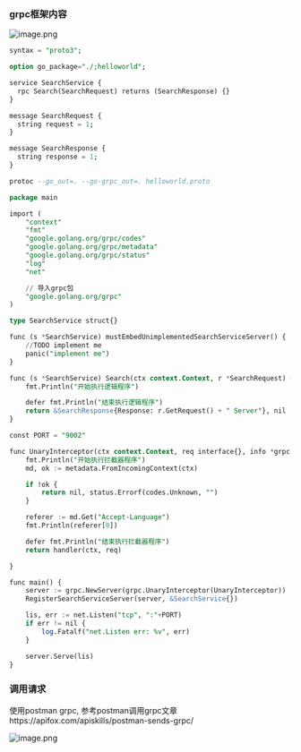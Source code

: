 
### grpc框架内容

![image.png](https://cdn.nlark.com/yuque/0/2024/png/26815489/1707209576923-883bb85a-7818-4473-afd7-702315aa3c42.png#averageHue=%2319252b&clientId=u904fe800-52b7-4&from=paste&height=500&id=ue2f96511&originHeight=1000&originWidth=2360&originalType=binary&ratio=2&rotation=0&showTitle=false&size=221608&status=done&style=none&taskId=u7d422550-6d84-41e8-a800-51ea5f2c675&title=&width=1180)


```sql
syntax = "proto3";

option go_package="./;helloworld";

service SearchService {
  rpc Search(SearchRequest) returns (SearchResponse) {}
}

message SearchRequest {
  string request = 1;
}

message SearchResponse {
  string response = 1;
}
```

```sql
protoc --go_out=. --go-grpc_out=. helloworld.proto
```

```sql
package main

import (
	"context"
	"fmt"
	"google.golang.org/grpc/codes"
	"google.golang.org/grpc/metadata"
	"google.golang.org/grpc/status"
	"log"
	"net"

	// 导入grpc包
	"google.golang.org/grpc"
)

type SearchService struct{}

func (s *SearchService) mustEmbedUnimplementedSearchServiceServer() {
	//TODO implement me
	panic("implement me")
}

func (s *SearchService) Search(ctx context.Context, r *SearchRequest) (*SearchResponse, error) {
	fmt.Println("开始执行逻辑程序")

	defer fmt.Println("结束执行逻辑程序")
	return &SearchResponse{Response: r.GetRequest() + " Server"}, nil
}

const PORT = "9002"

func UnaryInterceptor(ctx context.Context, req interface{}, info *grpc.UnaryServerInfo, handler grpc.UnaryHandler) (resp interface{}, err error) {
	fmt.Println("开始执行拦截器程序")
	md, ok := metadata.FromIncomingContext(ctx)

	if !ok {
		return nil, status.Errorf(codes.Unknown, "")
	}

	referer := md.Get("Accept-Language")
	fmt.Println(referer[0])

	defer fmt.Println("结束执行拦截器程序")
	return handler(ctx, req)

}

func main() {
	server := grpc.NewServer(grpc.UnaryInterceptor(UnaryInterceptor))
	RegisterSearchServiceServer(server, &SearchService{})

	lis, err := net.Listen("tcp", ":"+PORT)
	if err != nil {
		log.Fatalf("net.Listen err: %v", err)
	}

	server.Serve(lis)
}
```

### 调用请求

使用postman grpc, 参考postman调用grpc文章https://apifox.com/apiskills/postman-sends-grpc/


![image.png](https://cdn.nlark.com/yuque/0/2024/png/26815489/1707211866233-02224823-c5ea-4458-8f60-f818a8484be1.png#averageHue=%23fdfdfd&clientId=u904fe800-52b7-4&from=paste&height=878&id=u13bb0099&originHeight=1756&originWidth=2244&originalType=binary&ratio=2&rotation=0&showTitle=false&size=171931&status=done&style=none&taskId=u2eed0000-12fb-46d5-895a-e0357bfa0f8&title=&width=1122)
